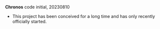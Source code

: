 **Chronos** code initial, 20230810
- This project has been conceived for a long time and has only recently officially started.